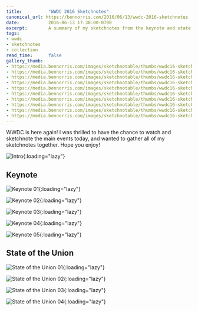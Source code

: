 ```yaml
---
title:          "WWDC 2016 Sketchnotes"
canonical_url: https://bennorris.com/2016/06/13/wwdc-2016-sketchnotes
date:           2016-06-13 17:30:00-0700
excerpt:        A summary of my sketchnotes from the keynote and state of the union.
tags:
- wwdc
- sketchnotes
- collection
read_time:      false
gallery_thumb:
- https://media.bennorris.com/images/sketchnotable/thumbs/wwdc16-sketchnotes-1.jpg
- https://media.bennorris.com/images/sketchnotable/thumbs/wwdc16-sketchnotes-keynote-01.jpg
- https://media.bennorris.com/images/sketchnotable/thumbs/wwdc16-sketchnotes-keynote-02.jpg
- https://media.bennorris.com/images/sketchnotable/thumbs/wwdc16-sketchnotes-keynote-03.jpg
- https://media.bennorris.com/images/sketchnotable/thumbs/wwdc16-sketchnotes-keynote-04.jpg
- https://media.bennorris.com/images/sketchnotable/thumbs/wwdc16-sketchnotes-keynote-05.jpg
- https://media.bennorris.com/images/sketchnotable/thumbs/wwdc16-sketchnotes-state-of-the-union-01.jpg
- https://media.bennorris.com/images/sketchnotable/thumbs/wwdc16-sketchnotes-state-of-the-union-02.jpg
- https://media.bennorris.com/images/sketchnotable/thumbs/wwdc16-sketchnotes-state-of-the-union-03.jpg
- https://media.bennorris.com/images/sketchnotable/thumbs/wwdc16-sketchnotes-state-of-the-union-04.jpg
---
```


WWDC is here again! I was thrilled to have the chance to watch and sketchnote the main events today, and wanted to gather all of my sketchnotes together. Hope you enjoy!


![Intro](https://media.bennorris.com/images/sketchnotable/wwdc-2016/wwdc16-sketchnotes-state-of-the-union-04.jpg){:loading="lazy"}

## Keynote

![Keynote 01](https://media.bennorris.com/images/sketchnotable/wwdc-2016/wwdc16-sketchnotes-keynote-01.jpg){:loading="lazy"}

![Keynote 02](https://media.bennorris.com/images/sketchnotable/wwdc-2016/wwdc16-sketchnotes-keynote-02.jpg){:loading="lazy"}

![Keynote 03](https://media.bennorris.com/images/sketchnotable/wwdc-2016/wwdc16-sketchnotes-keynote-03.jpg){:loading="lazy"}

![Keynote 04](https://media.bennorris.com/images/sketchnotable/wwdc-2016/wwdc16-sketchnotes-keynote-04.jpg){:loading="lazy"}

![Keynote 05](https://media.bennorris.com/images/sketchnotable/wwdc-2016/wwdc16-sketchnotes-keynote-05.jpg){:loading="lazy"}

## State of the Union

![State of the Union 01](https://media.bennorris.com/images/sketchnotable/wwdc-2016/wwdc16-sketchnotes-state-of-the-union-01.jpg){:loading="lazy"}

![State of the Union 02](https://media.bennorris.com/images/sketchnotable/wwdc-2016/wwdc16-sketchnotes-state-of-the-union-02.jpg){:loading="lazy"}

![State of the Union 03](https://media.bennorris.com/images/sketchnotable/wwdc-2016/wwdc16-sketchnotes-state-of-the-union-03.jpg){:loading="lazy"}

![State of the Union 04](https://media.bennorris.com/images/sketchnotable/wwdc-2016/wwdc16-sketchnotes-state-of-the-union-04.jpg){:loading="lazy"}
